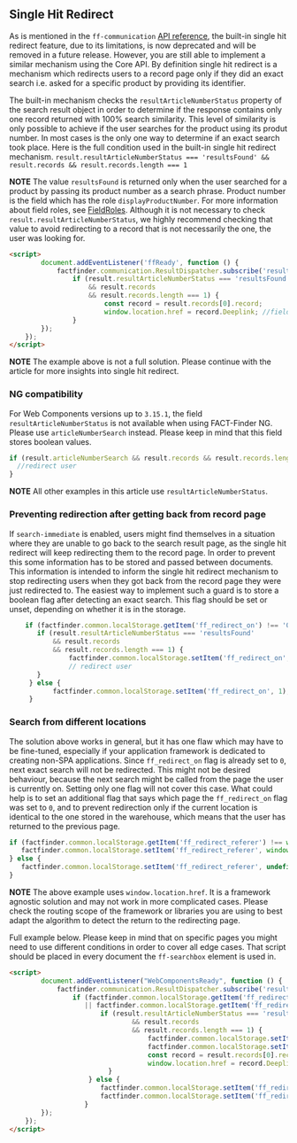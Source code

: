 ## Single Hit Redirect

As is mentioned in the `ff-communication` [API reference](/api/3.x/ff-communication#tab=api), the built-in single hit redirect feature, due to its limitations, is now deprecated and will be removed in a future release.
However, you are still able to implement a similar mechanism using the Core API.
By definition single hit redirect is a mechanism which redirects users to a record page only if they did an exact search i.e. asked for a specific product by providing its identifier.

The built-in mechanism checks the `resultArticleNumberStatus` property of the search result object in order to determine if the response contains only one record returned with 100% search similarity.
This level of similarity is only possible to achieve if the user searches for the product using its produt number.
In most cases is the only one way to determine if an exact search took place.
Here is the full condition used in the built-in single hit redirect mechanism.
`result.resultArticleNumberStatus === 'resultsFound' && result.records && result.records.length === 1`

**NOTE** The value `resultsFound` is returned only when the user searched for a product by passing its product number as a search phrase.
Product number is the field which has the role `displayProductNumber`.
For more information about field roles, see [FieldRoles](/documentation/3.x/field-roles).
Although it is not necessary to check `result.resultArticleNumberStatus`, we highly recommend checking that value to avoid redirecting to a record that is not necessarily the one, the user was looking for.

```html
<script>
        document.addEventListener('ffReady', function () {
            factfinder.communication.ResultDispatcher.subscribe('result', function(result) {
                if (result.resultArticleNumberStatus === 'resultsFound' 
                    && result.records 
                    && result.records.length === 1) {
                        const record = result.records[0].record;
                        window.location.href = record.Deeplink; //field name might be different. Check your feed file 
                }       
        });
    });
</script> 
```
**NOTE** The example above is not a full solution. Please continue with the article for more insights into single hit redirect.


### NG compatibility
For Web Components versions up to `3.15.1`, the field `resultArticleNumberStatus` is not available when using FACT-Finder NG.
Please use `articleNumberSearch` instead.
Please keep in mind that this field stores boolean values. 

  ```javascript
 if (result.articleNumberSearch && result.records && result.records.length === 1) {
    //redirect user
}      
```

**NOTE** All other examples in this article use `resultArticleNumberStatus`. 


### Preventing redirection after getting back from record page
If `search-immediate` is enabled, users might find themselves in a situation where they are unable to go back to the search result page, as the single hit redirect will keep redirecting them to the record page.
In order to prevent this some information has to be stored and passed between documents. This information is intended to inform the single hit redirect mechanism to stop redirecting users when they got back from the record page they were just redirected to.
The easiest way to implement such a guard is to store a boolean flag after detecting an exact search.
This flag should be set or unset, depending on whether it is in the storage.

 ```javascript
     if (factfinder.common.localStorage.getItem('ff_redirect_on') !== '0') {
        if (result.resultArticleNumberStatus === 'resultsFound' 
            && result.records 
            && result.records.length === 1) {
                factfinder.common.localStorage.setItem('ff_redirect_on', 0); 
                // redirect user
        }   
      } else {
            factfinder.common.localStorage.setItem('ff_redirect_on', 1); 
      }   
 ```

### Search from different locations
The solution above works in general, but it has one flaw which may have to be fine-tuned, especially if your application framework is dedicated to creating non-SPA applications.
Since `ff_redirect_on` flag is already set to `0`, next exact search will not be redirected.
This might not be desired behaviour, because the next search might be called from the page the user is currently on.
Setting only one flag will not cover this case.
What could help is to set an additional flag that says which page the `ff_redirect_on` flag was set to `0`, and to prevent redirection only if the current location is identical to the one stored in the warehouse, which means that the user has returned to the previous page.
  
 ```javascript
if (factfinder.common.localStorage.getItem('ff_redirect_referer') !== window.location.href) {
    factfinder.common.localStorage.setItem('ff_redirect_referer', window.location.href);
} else {                    
    factfinder.common.localStorage.setItem('ff_redirect_referer', undefined); 
}   
 ```

**NOTE** The above example uses `window.location.href`. It is a framework agnostic solution and may not work in more complicated cases. Please check the routing scope of the framework or libraries you are using to best adapt the algorithm to detect the return to the redirecting page.

Full example below.
Please keep in mind that on specific pages you might need to use different conditions in order to cover all edge cases.
That script should be placed in every document the `ff-searchbox` element is used in.
 ```html
 <script>
         document.addEventListener("WebComponentsReady", function () {
             factfinder.communication.ResultDispatcher.subscribe('result', function(result) {
                 if (factfinder.common.localStorage.getItem('ff_redirect_on') !== '0' 
                    || factfinder.common.localStorage.getItem('ff_redirect_referer') !== window.location.href) {
                        if (result.resultArticleNumberStatus === 'resultsFound' 
                                && result.records 
                                && result.records.length === 1) {
                                    factfinder.common.localStorage.setItem('ff_redirect_on', 0); 
                                    factfinder.common.localStorage.setItem('ff_redirect_referer', window.location.href);
                                    const record = result.records[0].record;
                                    window.location.href = record.Deeplink; //field name might be different. Check your feed file 
                          }   
                     } else {
                        factfinder.common.localStorage.setItem('ff_redirect_on', 1); 
                        factfinder.common.localStorage.setItem('ff_redirect_referer', undefined); 
                    }   
         });
     });
 </script> 
 ```
